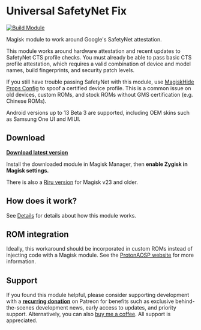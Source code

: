 # Universal SafetyNet Fix

[![Build Module](https://github.com/Jukmisael/safetynet-fix-jukmisael/actions/workflows/main.yml/badge.svg?branch=myfix)](https://github.com/Jukmisael/safetynet-fix-jukmisael/actions/workflows/main.yml)


Magisk module to work around Google's SafetyNet attestation.

This module works around hardware attestation and recent updates to SafetyNet CTS profile checks. You must already be able to pass basic CTS profile attestation, which requires a valid combination of device and model names, build fingerprints, and security patch levels.

If you still have trouble passing SafetyNet with this module, use [MagiskHide Props Config](https://github.com/Magisk-Modules-Repo/MagiskHidePropsConf) to spoof a certified device profile. This is a common issue on old devices, custom ROMs, and stock ROMs without GMS certification (e.g. Chinese ROMs).

Android versions up to 13 Beta 3 are supported, including OEM skins such as Samsung One UI and MIUI.

## Download

**[Download latest version](https://github.com/kdrag0n/safetynet-fix/releases)**

Install the downloaded module in Magisk Manager, then **enable Zygisk in Magisk settings.**

There is also a [Riru version](https://github.com/kdrag0n/safetynet-fix/releases/tag/v2.1.3) for Magisk v23 and older.

## How does it work?

See [Details](docs/details.md) for details about how this module works.

## ROM integration

Ideally, this workaround should be incorporated in custom ROMs instead of injecting code with a Magisk module. See the [ProtonAOSP website](https://protonaosp.org/developers/details/safetynet) for more information.

## Support

If you found this module helpful, please consider supporting development with a **[recurring donation](https://patreon.com/kdrag0n)** on Patreon for benefits such as exclusive behind-the-scenes development news, early access to updates, and priority support. Alternatively, you can also [buy me a coffee](https://paypal.me/kdrag0ndonate). All support is appreciated.
